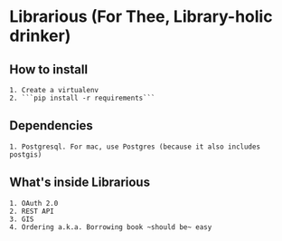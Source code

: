 # Librarious (For Thee, Library-holic drinker)

## How to install
    1. Create a virtualenv
    2. ```pip install -r requirements```

## Dependencies
    1. Postgresql. For mac, use Postgres (because it also includes postgis)


## What's inside Librarious
    1. OAuth 2.0
    2. REST API
    3. GIS
    4. Ordering a.k.a. Borrowing book ~should be~ easy

